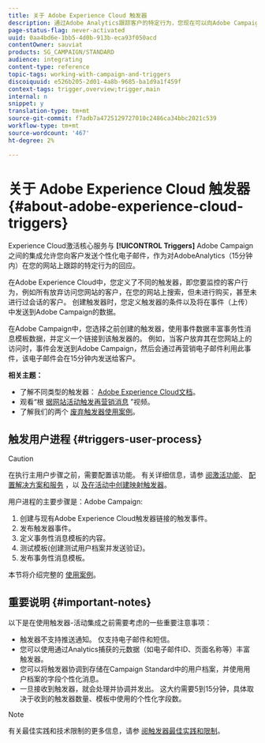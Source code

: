 ```yaml
---
title: 关于 Adobe Experience Cloud 触发器
description: 通过Adobe Analytics跟踪客户的特定行为，您现在可以向Adobe Campaign客户发送个性化电子邮件。
page-status-flag: never-activated
uuid: 0aa4bd6e-1bb5-4d0b-913b-eca93f050acd
contentOwner: sauviat
products: SG_CAMPAIGN/STANDARD
audience: integrating
content-type: reference
topic-tags: working-with-campaign-and-triggers
discoiquuid: e526b205-2d01-4a8b-9685-ba1d9a1f459f
context-tags: trigger,overview;trigger,main
internal: n
snippet: y
translation-type: tm+mt
source-git-commit: f7adb7a4725129727010c2486ca34bbc2021c539
workflow-type: tm+mt
source-wordcount: '467'
ht-degree: 2%

---
```



# 关于 Adobe Experience Cloud 触发器{#about-adobe-experience-cloud-triggers}

Experience Cloud激活核心服务与 **[!UICONTROL Triggers]** Adobe Campaign之间的集成允许您向客户发送个性化电子邮件，作为对AdobeAnalytics（15分钟内）在您的网站上跟踪的特定行为的回应。

在Adobe Experience Cloud中，您定义了不同的触发器，即您要监控的客户行为，例如所有放弃访问您网站的客户，在您的网站上搜索，但未进行购买，甚至未进行过会话的客户。 创建触发器时，您定义触发器的条件以及将在事件（上传）中发送到Adobe Campaign的数据。

在Adobe Campaign中，您选择之前创建的触发器，使用事件数据丰富事务性消息模板数据，并定义一个链接到该触发器的。 例如，当客户放弃其在您网站上的访问时，事件会发送到Adobe Campaign，然后会通过再营销电子邮件利用此事件，该电子邮件会在15分钟内发送给客户。

**相关主题：**

* 了解不同类型的触发器： [Adobe Experience Cloud文档](https://docs.adobe.com/content/help/en/core-services/interface/activation/triggers.html)。
* 观看“根 [据网站活动触发再营销消息](https://helpx.adobe.com/marketing-cloud/how-to/email-marketing.html#step-two) ”视频。
* 了解我们的两个 [废弃触发器使用案例](../../integrating/using/abandonment-triggers-use-cases.md)。

## 触发用户进程 {#triggers-user-process}

>[!CAUTION]
>
>在执行主用户步骤之前，需要配置该功能。 有关详细信息，请参 [阅激活功能](../../integrating/using/configuring-triggers-in-experience-cloud.md#activating-the-functionality)、 [配置解决方案和服务](../../integrating/using/configuring-triggers-in-experience-cloud.md#configuring-solutions-and-services) ，以 [及在活动中创建映射触发器](../../integrating/using/using-triggers-in-campaign.md#creating-a-mapped-trigger-in-campaign)。

用户进程的主要步骤是：Adobe Campaign:

1. 创建与现有Adobe Experience Cloud触发器链接的触发事件。
1. 发布触发器事件。
1. 定义事务性消息模板的内容。
1. 测试模板(创建测试用户档案并发送验证)。
1. 发布事务性消息模板。

本节将介绍完整的 [使用案例](../../integrating/using/abandonment-triggers-use-cases.md)。

## 重要说明 {#important-notes}

以下是在使用触发器-活动集成之前需要考虑的一些重要注意事项：

* 触发器不支持推送通知。 仅支持电子邮件和短信。
* 您可以使用通过Analytics捕获的元数据（如电子邮件ID、页面名称等）丰富触发器。
* 您可以将触发器协调到存储在Campaign Standard中的用户档案，并使用用户档案的字段个性化消息。
* 一旦接收到触发器，就会处理并协调并发出。 这大约需要5到15分钟，具体取决于收到的触发器数量、模板中使用的个性化字段数。

>[!NOTE]
>
>有关最佳实践和技术限制的更多信息，请参 [阅触发器最佳实践和限制](../../integrating/using/configuring-triggers-in-experience-cloud.md#triggers-best-practices-and-limitations)。

